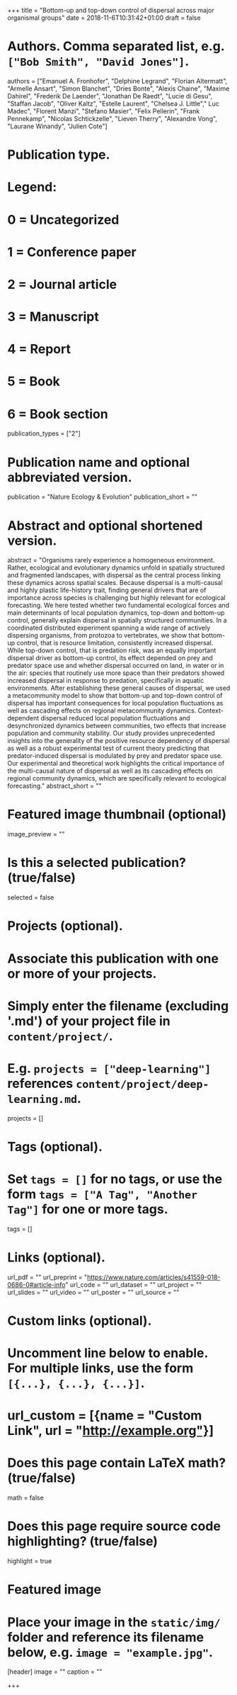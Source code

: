 +++
title = "Bottom-up and top-down control of dispersal across major organismal groups"
date = 2018-11-6T10:31:42+01:00
draft = false

# Authors. Comma separated list, e.g. `["Bob Smith", "David Jones"]`.
authors = ["Emanuel A. Fronhofer", "Delphine Legrand", "Florian Altermatt", "Armelle Ansart", "Simon Blanchet", "Dries Bonte", "Alexis Chaine", "Maxime Dahirel", "Frederik De Laender", "Jonathan De Raedt", "Lucie di Gesu", "Staffan Jacob", "Oliver Kaltz", "Estelle Laurent", "Chelsea J. Little"," Luc Madec", "Florent Manzi", "Stefano Masier", "Felix Pellerin", "Frank Pennekamp", "Nicolas Schtickzelle", "Lieven Therry", "Alexandre Vong", "Laurane Winandy", "Julien Cote"]

# Publication type.
# Legend:
# 0 = Uncategorized
# 1 = Conference paper
# 2 = Journal article
# 3 = Manuscript
# 4 = Report
# 5 = Book
# 6 = Book section
publication_types = ["2"]

# Publication name and optional abbreviated version.
publication = "Nature Ecology & Evolution"
publication_short = ""

# Abstract and optional shortened version.
abstract = "Organisms rarely experience a homogeneous environment. Rather, ecological and evolutionary dynamics unfold in spatially structured and fragmented landscapes, with dispersal as the central process linking these dynamics across spatial scales. Because dispersal is a multi-causal and highly plastic life-history trait, finding general drivers that are of importance across species is challenging but highly relevant for ecological forecasting. We here tested whether two fundamental ecological forces and main determinants of local population dynamics, top-down and bottom-up control, generally explain dispersal in spatially structured communities. In a coordinated distributed experiment spanning a wide range of actively dispersing organisms, from protozoa to vertebrates, we show that bottom-up control, that is resource limitation, consistently increased dispersal. While top-down control, that is predation risk, was an equally important dispersal driver as bottom-up control, its effect depended on prey and predator space use and whether dispersal occurred on land, in water or in the air: species that routinely use more space than their predators showed increased dispersal in response to predation, specifically in aquatic environments. After establishing these general causes of dispersal, we used a metacommunity model to show that bottom-up and top-down control of dispersal has important consequences for local population fluctuations as well as cascading effects on regional metacommunity dynamics. Context-dependent dispersal reduced local population fluctuations and desynchronized dynamics between communities, two effects that increase population and community stability. Our study provides unprecedented insights into the generality of the positive resource dependency of dispersal as well as a robust experimental test of current theory predicting that predator-induced dispersal is modulated by prey and predator space use. Our experimental and theoretical work highlights the critical importance of the multi-causal nature of dispersal as well as its cascading effects on regional community dynamics, which are specifically relevant to ecological forecasting."
abstract_short = ""

# Featured image thumbnail (optional)
image_preview = ""

# Is this a selected publication? (true/false)
selected = false

# Projects (optional).
#   Associate this publication with one or more of your projects.
#   Simply enter the filename (excluding '.md') of your project file in `content/project/`.
#   E.g. `projects = ["deep-learning"]` references `content/project/deep-learning.md`.
projects = []

# Tags (optional).
#   Set `tags = []` for no tags, or use the form `tags = ["A Tag", "Another Tag"]` for one or more tags.
tags = []

# Links (optional).
url_pdf = ""
url_preprint = "https://www.nature.com/articles/s41559-018-0686-0#article-info"
url_code = ""
url_dataset = ""
url_project = ""
url_slides = ""
url_video = ""
url_poster = ""
url_source = ""

# Custom links (optional).
#   Uncomment line below to enable. For multiple links, use the form `[{...}, {...}, {...}]`.
# url_custom = [{name = "Custom Link", url = "http://example.org"}]

# Does this page contain LaTeX math? (true/false)
math = false

# Does this page require source code highlighting? (true/false)
highlight = true

# Featured image
# Place your image in the `static/img/` folder and reference its filename below, e.g. `image = "example.jpg"`.
[header]
image = ""
caption = ""

+++
